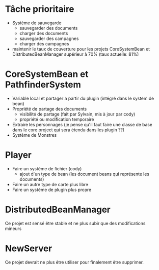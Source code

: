 # Tâche prioritaire #
  * Système de sauvegarde
    * sauvegarder des documents
    * charger des documents
    * sauvegarder des campagnes
    * charger des campagnes
  * maintenir le taux de couverture pour les projets CoreSystemBean et DistributedBeanManager supérieur à 70% (taux actuelle: 81%)

# CoreSystemBean et PathfinderSystem #
  * Variable local et partager a partir du plugin (intégré dans le system de bean)
  * Propriété de partage des documents
    * visibilité de partage (fait par Sylvain, mis à jour par cody)
    * propriété ou modification temporaire
  * Extraire les personnages (je pense qu'il faut faire une classe de base dans le core project qui sera étendu dans les plugin ??)
  * Système de Monstres

# Player #
  * Faire un système de fichier (cody)
    * ajout d'un type de bean (les document beans qui représente les documents)
  * Faire un autre type de carte plus libre
  * Faire un système de plugin plus propre

# DistributedBeanManager #
Ce projet est sensé être stable et ne plus subir que des modifications mineurs

# NewServer #
Ce projet devrait ne plus être utiliser pour finalement être supprimer.